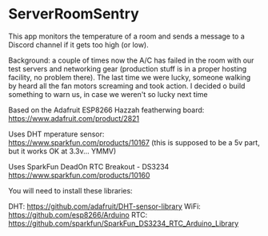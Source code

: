 # ServerRoomSentry

This app monitors the temperature of a room and sends a message
to a Discord channel if it gets too high (or low).

Background: a couple of times now the A/C has failed in the room with our
test servers and networking gear (production stuff is in a proper hosting 
facility, no problem there).  The last time we were lucky, someone
walking by heard all the fan motors screaming and took action.  I decided
o build something to warn us, in case we weren't so lucky next time

Based on the Adafruit ESP8266 Hazzah featherwing board:  
  https://www.adafruit.com/product/2821

Uses DHT mperature sensor:  
  https://www.sparkfun.com/products/10167
   (this is supposed to be a 5v part, but it works OK at 3.3v... YMMV)
   
Uses SparkFun DeadOn RTC Breakout - DS3234
  https://www.sparkfun.com/products/10160
  
You will need to install these libraries:
  
  DHT: https://github.com/adafruit/DHT-sensor-library
  WiFi: https://github.com/esp8266/Arduino
  RTC: https://github.com/sparkfun/SparkFun_DS3234_RTC_Arduino_Library

 



